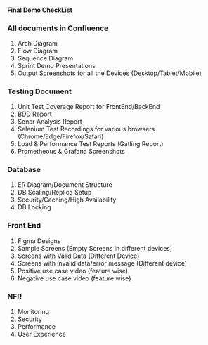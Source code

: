 #### Final Demo CheckList

### All documents in Confluence
  1) Arch Diagram
  2) Flow Diagram
  3) Sequence Diagram
  4) Sprint Demo Presentations
  5) Output Screenshots for all the Devices (Desktop/Tablet/Mobile)

### Testing Document
  1) Unit Test Coverage Report for FrontEnd/BackEnd
  2) BDD Report
  3) Sonar Analysis Report
  4) Selenium Test Recordings for various browsers (Chrome/Edge/Firefox/Safari)
  5) Load & Performance Test Reports (Gatling Report)
  6) Prometheous & Grafana Screenshots

### Database
  1) ER Diagram/Document Structure
  2) DB Scaling/Replica Setup
  3) Security/Caching/High Availability
  4) DB Locking

### Front End
  1) Figma Designs
  2) Sample Screens (Empty Screens in different devices)
  3) Screens with Valid Data (Different Device)
  4) Screens with invalid data/error message (Different device)
  5) Positive use case video (feature wise)
  6) Negative use case video (feature wise)

### NFR
  1) Monitoring
  2) Security
  3) Performance
  4) User Experience

     

